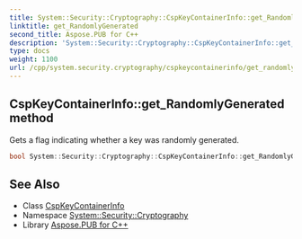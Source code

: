 ```yaml
---
title: System::Security::Cryptography::CspKeyContainerInfo::get_RandomlyGenerated method
linktitle: get_RandomlyGenerated
second_title: Aspose.PUB for C++
description: 'System::Security::Cryptography::CspKeyContainerInfo::get_RandomlyGenerated method. Gets a flag indicating whether a key was randomly generated in C++.'
type: docs
weight: 1100
url: /cpp/system.security.cryptography/cspkeycontainerinfo/get_randomlygenerated/
---
```

## CspKeyContainerInfo::get_RandomlyGenerated method


Gets a flag indicating whether a key was randomly generated.

```cpp
bool System::Security::Cryptography::CspKeyContainerInfo::get_RandomlyGenerated() const
```

## See Also

* Class [CspKeyContainerInfo](../)
* Namespace [System::Security::Cryptography](../../)
* Library [Aspose.PUB for C++](../../../)
